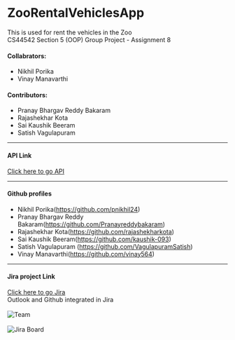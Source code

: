 # ZooRentalVehiclesApp
This is used for rent the vehicles in the Zoo<br>
CS44542 Section 5 (OOP) Group Project - Assignment 8

#### Collabrators:
 * Nikhil Porika
 * Vinay Manavarthi
#### Contributors:
 * Pranay Bhargav Reddy Bakaram
 * Rajashekhar Kota
 * Sai Kaushik Beeram
 * Satish Vagulapuram 
 ---
 #### API Link

 [Click here to go API](https://vinay564.github.io/ZooRentalVehiclesApp/edu/nwmissouri/teambearcats/package-summary.html) 

 ---
 #### Github profiles
 * Nikhil Porika(https://github.com/pnikhil24)
 * Pranay Bhargav Reddy Bakaram(https://github.com/Pranayreddybakaram)
 * Rajashekhar Kota(https://github.com/rajashekharkota)
 * Sai Kaushik Beeram(https://github.com/kaushik-093)
 * Satish Vagulapuram (https://github.com/VagulapuramSatish)
 * Vinay Manavarthi(https://github.com/vinay564)
---
 #### Jira project Link
[Click here to go Jira](https://zooappnwmissouri.atlassian.net/jira/software/projects/TC44542/boards/1) 
<br>
Outlook and Github integrated in Jira<br><br>
![Team](https://github.com/vinay564/ZooRentalVehiclesApp/blob/main/src/main/resources/Assets/Jira1.png)<br><br>
![Jira Board](https://github.com/vinay564/ZooRentalVehiclesApp/blob/main/src/main/resources/Assets/Jira2.png)
